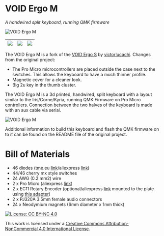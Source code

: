 # VOID Ergo M
*A handwired split keyboard, running QMK firmware*

![VOID Ergo M](https://manuelbajo.com/files/images/void_ergo_m/DSC_0718.JPG)

| ![](https://manuelbajo.com/files/images/void_ergo_m/DSC_0705.JPG) 	| ![](https://manuelbajo.com/files/images/void_ergo_m/DSC_0709.JPG) 	| ![](https://manuelbajo.com/files/images/void_ergo_m/DSC_0725.JPG) 	|
|---------------------------------------	|---------------------------------------	|---------------------------------------	|

The VOID Ergo M is a fork of the [VOID Ergo S](https://github.com/victorlucachi/void_ergo) by [victorlucachi](https://github.com/victorlucachi/void_ergo). Changes from the original project:

- The Pro Micro microcontrollers are placed outside the case next to the switches. This allows the keyboard to have a much thinner profile. 
- Magnetic cover for a cleaner look.
- Big 2u key in the thumb cluster.

The VOID Ergo M is a 3d printed, handwired, split keyboard with a layout similar to the Iris/Corne/Kyria, running QMK Firmware on Pro Micro controllers. Connection between the two halves of the keyboard is made with an aux cable via serial.

![VOID Ergo M](https://manuelbajo.com/files/images/void_ergo_m/DSC_0712.JPG)

Additional information to build this keyboard and flash the QMK firmware on to it can be found on the README file of the original project.

# Bill of Materials

* 46 diodes (tme.eu [link](https://www.tme.eu/ro/en/details/1n4148-dio/tht-universal-diodes/diotec-semiconductor/1n4148/)/aliexpress [link](https://www.aliexpress.com/item/32729204179.html))
* 44/46 cherry mx style switches
* 24 AWG (0.2 mm2) wire
* 2 x Pro Micro (aliexpress [link](https://www.aliexpress.com/item/32902569443.html))
* 2 x EC11 Rotary Encoder (optional/aliexpress [link](https://www.aliexpress.com/item/32872039030.html) mounted to the plate using [this adapter](https://www.thingiverse.com/thing:3770166))
* 2 x PJ320A 3.5mm female audio connectors
* 24 x Neodymium magnets (6mm diameter x 1mm thick)


[![License: CC BY-NC 4.0](https://img.shields.io/badge/License-CC%20BY--NC%204.0-lightgrey.svg)](https://creativecommons.org/licenses/by-nc/4.0/)

This work is licensed under a [Creative Commons Attribution-NonCommercial 4.0 International License](https://creativecommons.org/licenses/by-nc/4.0/).
